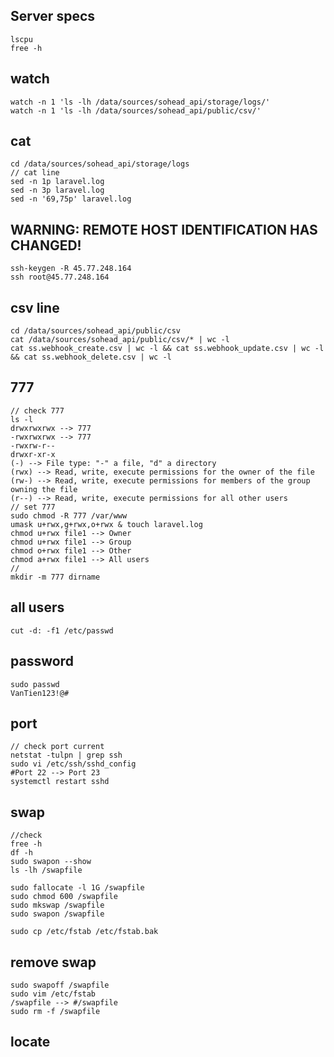 ## Server specs
```
lscpu
free -h 
``` 
## watch
```
watch -n 1 'ls -lh /data/sources/sohead_api/storage/logs/'
watch -n 1 'ls -lh /data/sources/sohead_api/public/csv/'
```
## cat
```
cd /data/sources/sohead_api/storage/logs
// cat line
sed -n 1p laravel.log
sed -n 3p laravel.log
sed -n '69,75p' laravel.log
```

## WARNING: REMOTE HOST IDENTIFICATION HAS CHANGED!
```
ssh-keygen -R 45.77.248.164
ssh root@45.77.248.164
```

## csv line
```
cd /data/sources/sohead_api/public/csv
cat /data/sources/sohead_api/public/csv/* | wc -l
cat ss.webhook_create.csv | wc -l && cat ss.webhook_update.csv | wc -l && cat ss.webhook_delete.csv | wc -l
```

## 777
```
// check 777
ls -l
drwxrwxrwx --> 777
-rwxrwxrwx --> 777
-rwxrw-r--
drwxr-xr-x
(-) --> File type: "-" a file, "d" a directory
(rwx) --> Read, write, execute permissions for the owner of the file
(rw-) --> Read, write, execute permissions for members of the group owning the file
(r--) --> Read, write, execute permissions for all other users
// set 777
sudo chmod -R 777 /var/www
umask u+rwx,g+rwx,o+rwx & touch laravel.log
chmod u+rwx file1 --> Owner
chmod u+rwx file1 --> Group
chmod o+rwx file1 --> Other
chmod a+rwx file1 --> All users
// 
mkdir -m 777 dirname
```
## all users
```
cut -d: -f1 /etc/passwd
```

## password
```
sudo passwd
VanTien123!@#
```

## port
```
// check port current
netstat -tulpn | grep ssh
sudo vi /etc/ssh/sshd_config
#Port 22 --> Port 23
systemctl restart sshd
```

## swap
```
//check
free -h
df -h
sudo swapon --show
ls -lh /swapfile

sudo fallocate -l 1G /swapfile
sudo chmod 600 /swapfile
sudo mkswap /swapfile
sudo swapon /swapfile

sudo cp /etc/fstab /etc/fstab.bak
```
## remove swap
```
sudo swapoff /swapfile      
sudo vim /etc/fstab
/swapfile --> #/swapfile
sudo rm -f /swapfile
```

## locate
```

```
